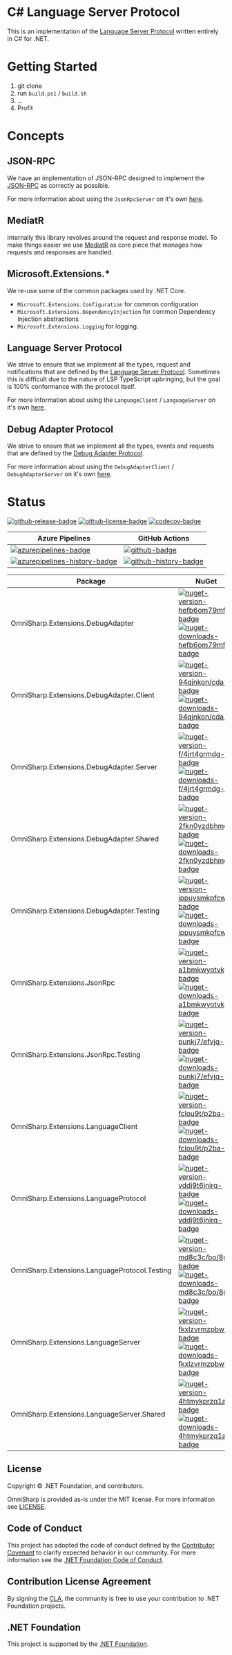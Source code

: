 # C# Language Server Protocol

This is an implementation of the [Language Server Protocol](https://github.com/Microsoft/language-server-protocol) written entirely in C# for .NET.

# Getting Started
1. git clone
2. run `build.ps1` / `build.sh`
3. ...
4. Profit

# Concepts

## JSON-RPC
We have an implementation of JSON-RPC designed to implement the [JSON-RPC](https://www.jsonrpc.org/specification) as correctly as possible.

For more information about using the `JsonRpcServer` on it's own [here](./docs/jsonrpc.md).

## MediatR
Internally this library revolves around the request and response model.  To make things easier we use [MediatR](https://github.com/jbogard/MediatR) as core piece that manages how requests and responses are handled.

## Microsoft.Extensions.*
We re-use some of the common packages used by .NET Core.
* `Microsoft.Extensions.Configuration` for common configuration
* `Microsoft.Extensions.DependencyInjection` for common Dependency Injection abstractions
* `Microsoft.Extensions.Logging` for logging.

## Language Server Protocol
We strive to ensure that we implement all the types, request and notifications that are defined by the [Language Server Protocol](https://microsoft.github.io/language-server-protocol/).  Sometimes this is difficult due to the nature of LSP TypeScript upbringing, but the goal is 100% conformance with the protocol itself.

For more information about using the `LanguageClient` / `LanguageServer` on it's own [here](./docs/lsp.md).

## Debug Adapter Protocol
We strive to ensure that we implement all the types, events and requests that are defined by the [Debug Adapter Protocol](https://microsoft.github.io/debug-adapter-protocol/).

For more information about using the `DebugAdapterClient` / `DebugAdapterServer` on it's own [here](./docs/dap.md).


# Status
<!-- badges -->
[![github-release-badge]][github-release]
[![github-license-badge]][github-license]
[![codecov-badge]][codecov]
<!-- badges -->

<!-- history badges -->
| Azure Pipelines | GitHub Actions |
| --------------- | -------------- |
| [![azurepipelines-badge]][azurepipelines] | [![github-badge]][github] |
| [![azurepipelines-history-badge]][azurepipelines-history] | [![github-history-badge]][github] |
<!-- history badges -->

<!-- nuget packages -->
| Package | NuGet |
| ------- | ----- |
| OmniSharp.Extensions.DebugAdapter | [![nuget-version-hefb6om79mfg-badge]![nuget-downloads-hefb6om79mfg-badge]][nuget-hefb6om79mfg] |
| OmniSharp.Extensions.DebugAdapter.Client | [![nuget-version-94qjnkon/cda-badge]![nuget-downloads-94qjnkon/cda-badge]][nuget-94qjnkon/cda] |
| OmniSharp.Extensions.DebugAdapter.Server | [![nuget-version-f/4jrt4grmdg-badge]![nuget-downloads-f/4jrt4grmdg-badge]][nuget-f/4jrt4grmdg] |
| OmniSharp.Extensions.DebugAdapter.Shared | [![nuget-version-2fkn0yzdbhmg-badge]![nuget-downloads-2fkn0yzdbhmg-badge]][nuget-2fkn0yzdbhmg] |
| OmniSharp.Extensions.DebugAdapter.Testing | [![nuget-version-jppuysmkpfcw-badge]![nuget-downloads-jppuysmkpfcw-badge]][nuget-jppuysmkpfcw] |
| OmniSharp.Extensions.JsonRpc | [![nuget-version-a1bmkwyotvkg-badge]![nuget-downloads-a1bmkwyotvkg-badge]][nuget-a1bmkwyotvkg] |
| OmniSharp.Extensions.JsonRpc.Testing | [![nuget-version-punkj7/efvjq-badge]![nuget-downloads-punkj7/efvjq-badge]][nuget-punkj7/efvjq] |
| OmniSharp.Extensions.LanguageClient | [![nuget-version-fclou9t/p2ba-badge]![nuget-downloads-fclou9t/p2ba-badge]][nuget-fclou9t/p2ba] |
| OmniSharp.Extensions.LanguageProtocol | [![nuget-version-vddj9t6jnirq-badge]![nuget-downloads-vddj9t6jnirq-badge]][nuget-vddj9t6jnirq] |
| OmniSharp.Extensions.LanguageProtocol.Testing | [![nuget-version-md8c3c/bo/8g-badge]![nuget-downloads-md8c3c/bo/8g-badge]][nuget-md8c3c/bo/8g] |
| OmniSharp.Extensions.LanguageServer | [![nuget-version-fkxlzvrmzpbw-badge]![nuget-downloads-fkxlzvrmzpbw-badge]][nuget-fkxlzvrmzpbw] |
| OmniSharp.Extensions.LanguageServer.Shared | [![nuget-version-4htmykprzq1a-badge]![nuget-downloads-4htmykprzq1a-badge]][nuget-4htmykprzq1a] |
<!-- nuget packages -->

## License

Copyright © .NET Foundation, and contributors.

OmniSharp is provided as-is under the MIT license. For more information see [LICENSE](https://github.com/OmniSharp/omnisharp-roslyn/blob/master/license.md).

## Code of Conduct

This project has adopted the code of conduct defined by the [Contributor Covenant](http://contributor-covenant.org/)
to clarify expected behavior in our community.
For more information see the [.NET Foundation Code of Conduct](http://www.dotnetfoundation.org/code-of-conduct).

## Contribution License Agreement

By signing the [CLA](https://cla.dotnetfoundation.org/OmniSharp/omnisharp-roslyn), the community is free to use your contribution to .NET Foundation projects.

## .NET Foundation

This project is supported by the [.NET Foundation](http://www.dotnetfoundation.org).

<!-- generated references -->
[github-release]: https://github.com/OmniSharp/csharp-language-server-protocol/releases/latest
[github-release-badge]: https://img.shields.io/github/release/OmniSharp/csharp-language-server-protocol.svg?logo=github&style=flat "Latest Release"
[github-license]: https://github.com/OmniSharp/csharp-language-server-protocol/blob/master/LICENSE
[github-license-badge]: https://img.shields.io/github/license/OmniSharp/csharp-language-server-protocol.svg?style=flat "License"
[codecov]: https://codecov.io/gh/OmniSharp/csharp-language-server-protocol
[codecov-badge]: https://img.shields.io/codecov/c/github/OmniSharp/csharp-language-server-protocol.svg?color=E03997&label=codecov&logo=codecov&logoColor=E03997&style=flat "Code Coverage"
[azurepipelines]: https://dev.azure.com/omnisharp/Builds/_build/latest?definitionId=1&branchName=master
[azurepipelines-badge]: https://img.shields.io/azure-devops/build/omnisharp/Builds/1.svg?color=98C6FF&label=azure%20pipelines&logo=azuredevops&logoColor=98C6FF&style=flat "Azure Pipelines Status"
[azurepipelines-history]: https://dev.azure.com/omnisharp/Builds/_build?definitionId=1&branchName=master
[azurepipelines-history-badge]: https://buildstats.info/azurepipelines/chart/omnisharp/Builds/1?includeBuildsFromPullRequest=false "Azure Pipelines History"
[github]: https://github.com/OmniSharp/csharp-language-server-protocol/actions?query=workflow%3Aci
[github-badge]: https://img.shields.io/github/workflow/status/OmniSharp/csharp-language-server-protocol/ci.svg?label=github&logo=github&color=b845fc&logoColor=b845fc&style=flat "GitHub Actions Status"
[github-history-badge]: https://buildstats.info/github/chart/OmniSharp/csharp-language-server-protocol?includeBuildsFromPullRequest=false "GitHub Actions History"
[nuget-hefb6om79mfg]: https://www.nuget.org/packages/OmniSharp.Extensions.DebugAdapter/
[nuget-version-hefb6om79mfg-badge]: https://img.shields.io/nuget/v/OmniSharp.Extensions.DebugAdapter.svg?color=004880&logo=nuget&style=flat-square "NuGet Version"
[nuget-downloads-hefb6om79mfg-badge]: https://img.shields.io/nuget/dt/OmniSharp.Extensions.DebugAdapter.svg?color=004880&logo=nuget&style=flat-square "NuGet Downloads"
[nuget-94qjnkon/cda]: https://www.nuget.org/packages/OmniSharp.Extensions.DebugAdapter.Client/
[nuget-version-94qjnkon/cda-badge]: https://img.shields.io/nuget/v/OmniSharp.Extensions.DebugAdapter.Client.svg?color=004880&logo=nuget&style=flat-square "NuGet Version"
[nuget-downloads-94qjnkon/cda-badge]: https://img.shields.io/nuget/dt/OmniSharp.Extensions.DebugAdapter.Client.svg?color=004880&logo=nuget&style=flat-square "NuGet Downloads"
[nuget-f/4jrt4grmdg]: https://www.nuget.org/packages/OmniSharp.Extensions.DebugAdapter.Server/
[nuget-version-f/4jrt4grmdg-badge]: https://img.shields.io/nuget/v/OmniSharp.Extensions.DebugAdapter.Server.svg?color=004880&logo=nuget&style=flat-square "NuGet Version"
[nuget-downloads-f/4jrt4grmdg-badge]: https://img.shields.io/nuget/dt/OmniSharp.Extensions.DebugAdapter.Server.svg?color=004880&logo=nuget&style=flat-square "NuGet Downloads"
[nuget-2fkn0yzdbhmg]: https://www.nuget.org/packages/OmniSharp.Extensions.DebugAdapter.Shared/
[nuget-version-2fkn0yzdbhmg-badge]: https://img.shields.io/nuget/v/OmniSharp.Extensions.DebugAdapter.Shared.svg?color=004880&logo=nuget&style=flat-square "NuGet Version"
[nuget-downloads-2fkn0yzdbhmg-badge]: https://img.shields.io/nuget/dt/OmniSharp.Extensions.DebugAdapter.Shared.svg?color=004880&logo=nuget&style=flat-square "NuGet Downloads"
[nuget-jppuysmkpfcw]: https://www.nuget.org/packages/OmniSharp.Extensions.DebugAdapter.Testing/
[nuget-version-jppuysmkpfcw-badge]: https://img.shields.io/nuget/v/OmniSharp.Extensions.DebugAdapter.Testing.svg?color=004880&logo=nuget&style=flat-square "NuGet Version"
[nuget-downloads-jppuysmkpfcw-badge]: https://img.shields.io/nuget/dt/OmniSharp.Extensions.DebugAdapter.Testing.svg?color=004880&logo=nuget&style=flat-square "NuGet Downloads"
[nuget-a1bmkwyotvkg]: https://www.nuget.org/packages/OmniSharp.Extensions.JsonRpc/
[nuget-version-a1bmkwyotvkg-badge]: https://img.shields.io/nuget/v/OmniSharp.Extensions.JsonRpc.svg?color=004880&logo=nuget&style=flat-square "NuGet Version"
[nuget-downloads-a1bmkwyotvkg-badge]: https://img.shields.io/nuget/dt/OmniSharp.Extensions.JsonRpc.svg?color=004880&logo=nuget&style=flat-square "NuGet Downloads"
[nuget-punkj7/efvjq]: https://www.nuget.org/packages/OmniSharp.Extensions.JsonRpc.Testing/
[nuget-version-punkj7/efvjq-badge]: https://img.shields.io/nuget/v/OmniSharp.Extensions.JsonRpc.Testing.svg?color=004880&logo=nuget&style=flat-square "NuGet Version"
[nuget-downloads-punkj7/efvjq-badge]: https://img.shields.io/nuget/dt/OmniSharp.Extensions.JsonRpc.Testing.svg?color=004880&logo=nuget&style=flat-square "NuGet Downloads"
[nuget-fclou9t/p2ba]: https://www.nuget.org/packages/OmniSharp.Extensions.LanguageClient/
[nuget-version-fclou9t/p2ba-badge]: https://img.shields.io/nuget/v/OmniSharp.Extensions.LanguageClient.svg?color=004880&logo=nuget&style=flat-square "NuGet Version"
[nuget-downloads-fclou9t/p2ba-badge]: https://img.shields.io/nuget/dt/OmniSharp.Extensions.LanguageClient.svg?color=004880&logo=nuget&style=flat-square "NuGet Downloads"
[nuget-vddj9t6jnirq]: https://www.nuget.org/packages/OmniSharp.Extensions.LanguageProtocol/
[nuget-version-vddj9t6jnirq-badge]: https://img.shields.io/nuget/v/OmniSharp.Extensions.LanguageProtocol.svg?color=004880&logo=nuget&style=flat-square "NuGet Version"
[nuget-downloads-vddj9t6jnirq-badge]: https://img.shields.io/nuget/dt/OmniSharp.Extensions.LanguageProtocol.svg?color=004880&logo=nuget&style=flat-square "NuGet Downloads"
[nuget-md8c3c/bo/8g]: https://www.nuget.org/packages/OmniSharp.Extensions.LanguageProtocol.Testing/
[nuget-version-md8c3c/bo/8g-badge]: https://img.shields.io/nuget/v/OmniSharp.Extensions.LanguageProtocol.Testing.svg?color=004880&logo=nuget&style=flat-square "NuGet Version"
[nuget-downloads-md8c3c/bo/8g-badge]: https://img.shields.io/nuget/dt/OmniSharp.Extensions.LanguageProtocol.Testing.svg?color=004880&logo=nuget&style=flat-square "NuGet Downloads"
[nuget-fkxlzvrmzpbw]: https://www.nuget.org/packages/OmniSharp.Extensions.LanguageServer/
[nuget-version-fkxlzvrmzpbw-badge]: https://img.shields.io/nuget/v/OmniSharp.Extensions.LanguageServer.svg?color=004880&logo=nuget&style=flat-square "NuGet Version"
[nuget-downloads-fkxlzvrmzpbw-badge]: https://img.shields.io/nuget/dt/OmniSharp.Extensions.LanguageServer.svg?color=004880&logo=nuget&style=flat-square "NuGet Downloads"
[nuget-4htmykprzq1a]: https://www.nuget.org/packages/OmniSharp.Extensions.LanguageServer.Shared/
[nuget-version-4htmykprzq1a-badge]: https://img.shields.io/nuget/v/OmniSharp.Extensions.LanguageServer.Shared.svg?color=004880&logo=nuget&style=flat-square "NuGet Version"
[nuget-downloads-4htmykprzq1a-badge]: https://img.shields.io/nuget/dt/OmniSharp.Extensions.LanguageServer.Shared.svg?color=004880&logo=nuget&style=flat-square "NuGet Downloads"
<!-- generated references -->

<!-- nuke-data
github:
  owner: OmniSharp
  repository: csharp-language-server-protocol
azurepipelines:
  account: omnisharp
  teamproject: Builds
  builddefinition: 1
-->

